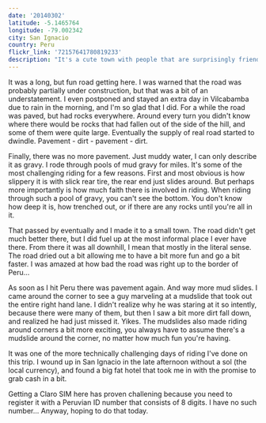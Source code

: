 ```yaml
---
date: '20140302'
latitude: -5.1465764
longitude: -79.002342
city: San Ignacio
country: Peru
flickr_link: '72157641780819233'
description: "It's a cute town with people that are surprisingly friendly. I need to do more food exploration."
---
```


It was a long, but fun road getting here. I was warned that the road was probably partially under construction, but that was a bit of an understatement. I even postponed and stayed an extra day in Vilcabamba due to rain in the morning, and I'm so glad that I did. For a while the road was paved, but had rocks everywhere. Around every turn you didn't know where there would be rocks that had fallen out of the side of the hill, and some of them were quite large. Eventually the supply of real road started to dwindle. Pavement - dirt - pavement - dirt. 

Finally, there was no more pavement. Just muddy water, I can only describe it as gravy. I rode through pools of mud gravy for miles. It's some of the most challenging riding for a few reasons. First and most obvious is how slippery it is with slick rear tire, the rear end just slides around. But perhaps more importantly is how much faith there is involved in riding. When riding through such a pool of gravy, you can't see the bottom. You don't know how deep it is, how trenched out, or if there are any rocks until you're all in it. 

That passed by eventually and I made it to a small town. The road didn't get much better there, but I did fuel up at the most informal place I ever have there. From there it was all downhill, I mean that mostly in the literal sense. The road dried out a bit allowing me to have a bit more fun and go a bit faster. I was amazed at how bad the road was right up to the border of Peru... 

As soon as I hit Peru there was pavement again. And way more mud slides. I came around the corner to see a guy marveling at a mudslide that took out the entire right hand lane. I didn't realize why he was staring at it so intently, because there were many of them, but then I saw a bit more dirt fall down, and realized he had just missed it. Yikes. The mudslides also made riding around corners a bit more exciting, you always have to assume there's a mudslide around the corner, no matter how much fun you're having. 

It was one of the more technically challenging days of riding I've done on this trip. I wound up in San Ignacio in the late afternoon without a sol (the local currency), and found a big fat hotel that took me in with the promise to grab cash in a bit. 

Getting a Claro SIM here has proven challening because you need to register it with a Peruvian ID number that consists of 8 digits. I have no such number... Anyway, hoping to do that today. 


